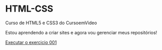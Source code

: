 # HTML-CSS
Curso de HTML5 e CSS3 do CursoemVideo

Estou aprendendo a criar sites e agora vou gerenciar meus repositórios!

<a href="https://jrds-121.github.io/HTML-CSS/Exercicios/ex001/index.html">Executar o exercicio 001</a>